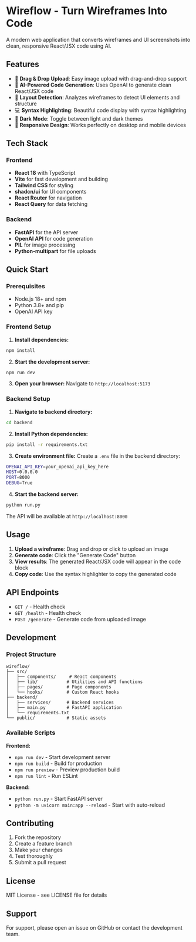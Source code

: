 # Wireflow - Turn Wireframes Into Code

A modern web application that converts wireframes and UI screenshots into clean, responsive React/JSX code using AI.

## Features

- 🎨 **Drag & Drop Upload**: Easy image upload with drag-and-drop support
- 🤖 **AI-Powered Code Generation**: Uses OpenAI to generate clean React/JSX code
- 🎯 **Layout Detection**: Analyzes wireframes to detect UI elements and structure
- 💻 **Syntax Highlighting**: Beautiful code display with syntax highlighting
- 🌙 **Dark Mode**: Toggle between light and dark themes
- 📱 **Responsive Design**: Works perfectly on desktop and mobile devices

## Tech Stack

### Frontend
- **React 18** with TypeScript
- **Vite** for fast development and building
- **Tailwind CSS** for styling
- **shadcn/ui** for UI components
- **React Router** for navigation
- **React Query** for data fetching

### Backend
- **FastAPI** for the API server
- **OpenAI API** for code generation
- **PIL** for image processing
- **Python-multipart** for file uploads

## Quick Start

### Prerequisites
- Node.js 18+ and npm
- Python 3.8+ and pip
- OpenAI API key

### Frontend Setup

1. **Install dependencies:**
```bash
npm install
```

2. **Start the development server:**
```bash
npm run dev
```

3. **Open your browser:**
Navigate to `http://localhost:5173`

### Backend Setup

1. **Navigate to backend directory:**
```bash
cd backend
```

2. **Install Python dependencies:**
```bash
pip install -r requirements.txt
```

3. **Create environment file:**
Create a `.env` file in the backend directory:
```bash
OPENAI_API_KEY=your_openai_api_key_here
HOST=0.0.0.0
PORT=8000
DEBUG=True
```

4. **Start the backend server:**
```bash
python run.py
```

The API will be available at `http://localhost:8000`

## Usage

1. **Upload a wireframe**: Drag and drop or click to upload an image
2. **Generate code**: Click the "Generate Code" button
3. **View results**: The generated React/JSX code will appear in the code block
4. **Copy code**: Use the syntax highlighter to copy the generated code

## API Endpoints

- `GET /` - Health check
- `GET /health` - Health check
- `POST /generate` - Generate code from uploaded image

## Development

### Project Structure
```
wireflow/
├── src/
│   ├── components/     # React components
│   ├── lib/           # Utilities and API functions
│   ├── pages/         # Page components
│   └── hooks/         # Custom React hooks
├── backend/
│   ├── services/      # Backend services
│   ├── main.py        # FastAPI application
│   └── requirements.txt
└── public/            # Static assets
```

### Available Scripts

**Frontend:**
- `npm run dev` - Start development server
- `npm run build` - Build for production
- `npm run preview` - Preview production build
- `npm run lint` - Run ESLint

**Backend:**
- `python run.py` - Start FastAPI server
- `python -m uvicorn main:app --reload` - Start with auto-reload

## Contributing

1. Fork the repository
2. Create a feature branch
3. Make your changes
4. Test thoroughly
5. Submit a pull request

## License

MIT License - see LICENSE file for details

## Support

For support, please open an issue on GitHub or contact the development team.
